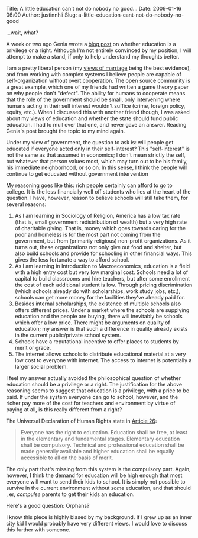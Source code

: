 Title: A little education can't not do nobody no good...
Date: 2009-01-16 06:00
Author: justinnhli
Slug: a-little-education-cant-not-do-nobody-no-good

...wait, what?

A week or two ago Genia wrote a [blog
post](http://petdinosaur.wordpress.com/2009/01/01/the-cost-of-education/)
on whether education is a privilege or a right. Although I'm not
entirely convinced by my position, I will attempt to make a stand, if
only to help understand my thoughts better.

I am a pretty liberal person (my [views of
marriage](http://justinnhli.blogspot.com/2008/05/marriage-and-society.html)
being the best evidence), and from working with complex systems I
believe people are capable of self-organization without overt
cooperation. The open source community is a great example, which one of
my friends had written a game theory paper on why people don't "defect".
The ability for humans to cooperate means that the role of the
government should be small, only intervening where humans acting in
their self interest wouldn't suffice (crime, foreign policy, equity,
etc.). When I discussed this with another friend though, I was asked
about my views of education and whether the state should fund public
education. I had to mull over that one, and never gave an answer.
Reading Genia's post brought the topic to my mind again.

Under my view of government, the question to ask is: will people get
educated if everyone acted only in their self-interest? This
"self-interest" is not the same as that assumed in economics; I don't
mean strictly the self, but whatever that person values most, which may
turn out to be his family, his immediate neighborhood, or so on. In this
sense, I think the people will continue to get educated without
government intervention

My reasoning goes like this: rich people certainly can afford to go to
college. It is the less financially well off students who lies at the
heart of the question. I have, however, reason to believe schools will
still take them, for several reasons:

1.  As I am learning in Sociology of Religion, America has a low tax
    rate (that is, small government redistribution of wealth) but a very
    high rate of charitable giving. That is, money which goes towards
    caring for the poor and homeless is for the most part not coming
    from the government, but from (primarily religious) non-profit
    organizations. As it turns out, these organizations not only give
    out food and shelter, but also build schools and provide for
    schooling in other financial ways. This gives the less fortunate a
    way to afford school.
2.  As I am learning in Introduction to Macroeconomics, education is a
    field with a high entry cost but very low marginal cost. Schools
    need a lot of capital to build classrooms and hire teachers, but
    after some enrollment the cost of each additional student is low.
    Through pricing discrimination (which schools already do with
    scholarships, work study jobs, etc,), schools can get more money for
    the facilities they've already paid for.
3.  Besides internal scholarships, the existence of multiple schools
    also offers different prices. Under a market where the schools are
    supplying education and the people are buying, there will inevitably
    be schools which offer a low price. There might be arguments on
    quality of education; my answer is that such a difference in quality
    already exists in the current public/private school system.
4.  Schools have a reputational incentive to offer places to students by
    merit or grace.
5.  The internet allows schools to distribute educational material at a
    very low cost to everyone with internet. The access to internet is
    potentially a larger social problem.

I feel my answer actually avoided the philosophical question of whether
education should be a privilege or a right. The justification for the
above reasoning seems to suggest that education is a privilege, with a
price to be paid. If under the system everyone can go to school,
however, and the richer pay more of the cost for teachers and
environment by virtue of paying at all, is this really different from a
right?

The Universal Declaration of Human Rights state in [Article
26](http://www.un.org/Overview/rights.html#a26):  

> Everyone has the right to education. Education shall be free, at least
> in the elementary and fundamental stages. Elementary education shall
> be compulsory. Technical and professional education shall be made
> generally available and higher education shall be equally accessible
> to all on the basis of merit.
> </p>

The only part that's missing from this system is the compulsory part.
Again, however, I think the demand for education will be high enough
that most everyone will want to send their kids to school. It is simply
not possible to survive in the current environment without *some*
education, and that should , er, *compulse* parents to get their kids an
education.

Here's a good question: Orphans?

I know this piece is highly biased by my background. If I grew up as an
inner city kid I would probably have very different views. I would love
to discuss this further with someone.

